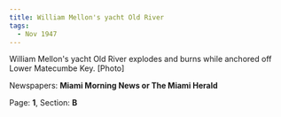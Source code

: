 ```yaml
---  
title: William Mellon's yacht Old River  
tags:  
  - Nov 1947  
---  
```

  
William Mellon's yacht Old River explodes and burns while anchored off Lower Matecumbe Key. [Photo]  
  
Newspapers: **Miami Morning News or The Miami Herald**  
  
Page: **1**, Section: **B** 
